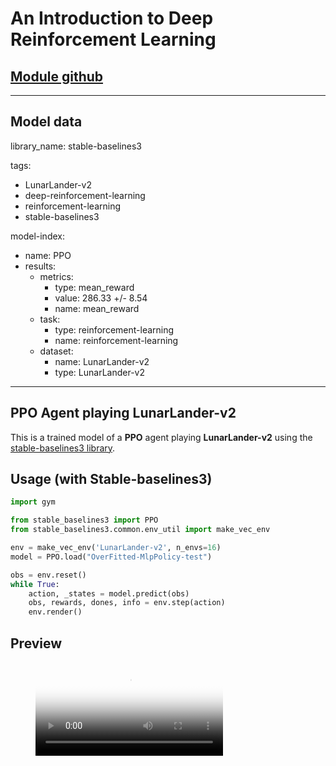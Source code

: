 # An Introduction to Deep Reinforcement Learning

## [Module github](https://github.com/huggingface/deep-rl-class/tree/main/unit1#unit-1-introduction-to-deep-reinforcement-learning)

---

## Model data

library_name: stable-baselines3

tags:

- LunarLander-v2
- deep-reinforcement-learning
- reinforcement-learning
- stable-baselines3

model-index:

- name: PPO
- results:
  - metrics:
    - type: mean_reward
    - value: 286.33 +/- 8.54
    - name: mean_reward
  - task:
    - type: reinforcement-learning
    - name: reinforcement-learning
  - dataset:
    - name: LunarLander-v2
    - type: LunarLander-v2

---

## **PPO** Agent playing **LunarLander-v2**

  This is a trained model of a **PPO** agent playing **LunarLander-v2** using the [stable-baselines3 library](https://github.com/DLR-RM/stable-baselines3).

## Usage (with Stable-baselines3)

```python
import gym

from stable_baselines3 import PPO
from stable_baselines3.common.env_util import make_vec_env

env = make_vec_env('LunarLander-v2', n_envs=16)
model = PPO.load("OverFitted-MlpPolicy-test")

obs = env.reset()
while True:
    action, _states = model.predict(obs)
    obs, rewards, dones, info = env.step(action)
    env.render()
```

## Preview

<figure class="video_container">
    <video controls="true" allowfullscreen="true" poster="media/replay.png">
        <source src="media/replay.mp4" type="video/mp4">
    </video>
</figure>
